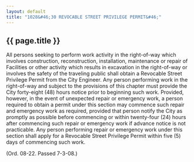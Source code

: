 ```yaml
---
layout: default 
title: "1028&#46;30 REVOCABLE STREET PRIVILEGE PERMIT&#46;"
---
```


{{ page.title }}
----------------

All persons seeking to perform work activity in the right-of-way which
involves construction, reconstruction, installation, maintenance or
repair of Facilities or other activity which results in excavation in
the right-of-way or involves the safety of the traveling public shall
obtain a Revocable Street Privilege Permit from the City Engineer. Any
person performing work in the right-of-way and subject to the provisions
of this chapter must provide the City forty-eight (48) hours notice
prior to beginning such work. Provided, however, in the event of
unexpected repair or emergency work, a person required to obtain a
permit under this section may commence such repair and emergency work as
required, provided that person notify the City as promptly as possible
before commencing or within twenty-four (24) hours after commencing such
repair or emergency work if advance notice is not practicable. Any
person performing repair or emergency work under this section shall
apply for a Revocable Street Privilege Permit within five (5) days of
commencing such work.

(Ord. 08-22. Passed 7-3-08.)
